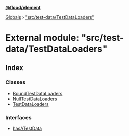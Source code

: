 **[@flood/element](../README.md)**

[Globals](../globals.md) › ["src/test-data/TestDataLoaders"](_src_test_data_testdataloaders_.md)

# External module: "src/test-data/TestDataLoaders"

## Index

### Classes

* [BoundTestDataLoaders](../classes/_src_test_data_testdataloaders_.boundtestdataloaders.md)
* [NullTestDataLoaders](../classes/_src_test_data_testdataloaders_.nulltestdataloaders.md)
* [TestDataLoaders](../classes/_src_test_data_testdataloaders_.testdataloaders.md)

### Interfaces

* [hasATestData](../interfaces/_src_test_data_testdataloaders_.hasatestdata.md)